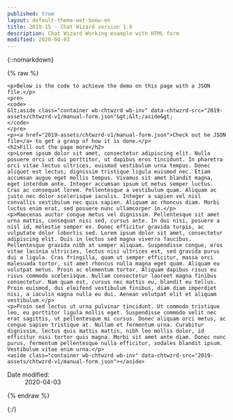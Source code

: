 ```yaml
---
published: true
layout: default-theme-wet-boew-en
title: 2019-15 - Chat Wizard version 1.0
description: Chat Wizard Working example with HTML form
modified: 2020-04-03
---
```


{::nomarkdown}

{% raw %}

<!-- Chat wizard -->
<link rel="stylesheet" type="text/css" href="/2019-assets/chtwzrd-v1/chatwizard.css">

	<p>Below is the code to achieve the demo on this page with a JSON file.</p>
	<pre>
	<code>
	&lt;aside class="container wb-chtwzrd wb-inv" data-chtwzrd-src="2019-assets/chtwzrd-v1/manual-form.json"&gt;&lt;/aside&gt;
	</code>
	</pre>
	<p><a href="2019-assets/chtwzrd-v1/manual-form.json">Check out he JSON file</a> to get a grasp of how it is done.</p>
	<h2>Fill out the page more</h2>
	<p>Lorem ipsum dolor sit amet, consectetur adipiscing elit. Nulla posuere orci ut dui porttitor, ut dapibus eros tincidunt. In pharetra orci vitae lectus ultrices, euismod vestibulum urna tempus. Donec aliquet est lectus, dignissim tristique ligula euismod nec. Etiam accumsan augue eget mollis tempus. Vivamus sit amet blandit magna, eget interdum ante. Integer accumsan ipsum ut metus semper luctus. Cras ac consequat lorem. Pellentesque a vestibulum quam. Aliquam ac justo nec dolor scelerisque iaculis. Integer a sapien vel nisl convallis vestibulum nec quis sapien. Aliquam ac rhoncus diam. Morbi luctus enim erat, sed posuere nunc ullamcorper in.</p>
	<p>Maecenas auctor congue metus vel dignissim. Pellentesque sit amet urna mattis, consequat nisi sed, cursus ante. In dui nisi, posuere a nisl id, molestie semper ex. Donec efficitur gravida turpis, ac vulputate dolor lobortis sed. Lorem ipsum dolor sit amet, consectetur adipiscing elit. Duis in lectus sed magna viverra faucibus. Pellentesque gravida nibh at semper aliquam. Suspendisse congue, eros vitae lacinia ultricies, lectus nisi ultrices est, sed gravida purus dui a ligula. Cras fringilla, quam ut semper efficitur, massa orci malesuada tortor, sit amet rhoncus nulla magna eget quam. Aliquam eu volutpat metus. Proin ac elementum tortor. Aliquam dapibus risus eu risus commodo scelerisque. Nullam consectetur laoreet magna finibus consectetur. Nam quam est, cursus nec mattis eu, blandit eu tellus. Proin euismod, dui eleifend vestibulum finibus, diam diam imperdiet nisi, a iaculis magna nulla eu dui. Aenean volutpat elit et aliquam vestibulum.</p>
	<p>Proin sed lectus ut urna pulvinar tincidunt. Ut commodo tristique leo, eu porttitor ligula mollis eget. Suspendisse commodo velit nec erat sagittis, ut pellentesque mi cursus. Donec aliquam orci metus, ac congue sapien tristique at. Nullam et fermentum urna. Curabitur dignissim, lectus quis mattis mattis, nibh leo mollis dolor, id efficitur nisi tortor quis magna. Morbi sit amet ante diam. Donec nunc purus, fermentum pellentesque nulla efficitur, sodales blandit ipsum. Vestibulum vitae enim urna.</p>
	<aside class="container wb-chtwzrd wb-inv" data-chtwzrd-src="2019-assets/chtwzrd-v1/manual-form.json"></aside>

<div class="pagedetails">
	<dl id="wb-dtmd">
		<dt>Date modified:&#32;</dt>
		<dd><time property="dateModified">2020-04-03</time></dd>
	</dl>
</div>

<script src="https://ajax.googleapis.com/ajax/libs/jquery/2.1.4/jquery.js"></script>
<!-- Chat wizard -->
<script src="/2019-assets/chtwzrd-v1/chatwizard.js"></script>

{% endraw %}

{:/}